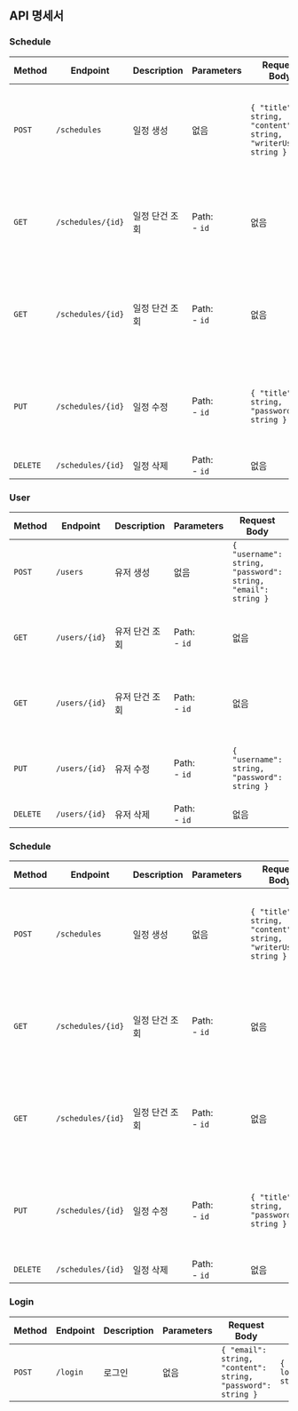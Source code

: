 

## API 명세서

### Schedule
| **Method** | **Endpoint**      | **Description** | **Parameters**                                             | **Request Body**                                               | **Response**                                                                                                      | **Status Code** |
|------------|-------------------|-----------------|------------------------------------------------------------|----------------------------------------------------------------|-------------------------------------------------------------------------------------------------------------------|-----------------|
| `POST`     | `/schedules`      | 일정 생성           | 없음                                                         | `{ "title": string, "content": string, "writerUser": string }` | `{ "id": long, "title": string, "content": string, "createdAt": string, "updatedAt": string }` | `200 OK`        |
| `GET`      | `/schedules/{id}` | 일정 단건 조회        | Path: <br> - `id`                                          | 없음                                                             | `{ "id": long, "title": string, "content": string,  "createdAt": string, "updatedAt": string }` | `200 OK`        |
| `GET`      | `/schedules/{id}` | 일정 단건 조회        | Path: <br> - `id`                                          | 없음                                                             | `{ "id": long, "title": string, "content": string,  "createdAt": string, "updatedAt": string }` | `200 OK`        |
`PUT`      | `/schedules/{id}` | 일정 수정           | Path: <br> - `id`                                          | `{ "title": string, "password": string }`                      | `{ "id": long, "title": string, "content": string, "createdAt": string, "updatedAt": string }` | `200 OK`        |
| `DELETE`   | `/schedules/{id}` | 일정 삭제           | Path: <br> - `id` | 없음                                                             | 없음                                                                                                                | `200 OK`        |

### User
 **Method** | **Endpoint**      | **Description** | **Parameters**                                              | **Request Body**                                              | **Response**                                                                                                         | **Status Code** |
|------------|-------------------|-----------------|-------------------------------------------------------------|---------------------------------------------------------------|----------------------------------------------------------------------------------------------------------------------|-----------------|
| `POST`     | `/users`          | 유저 생성           | 없음                                                          | `{ "username": string, "password": string, "email": string }` | `{ "id": long, "username": string, "content": string, "createdAt": string, "updatedAt": string }` | `200 OK`        |
| `GET`      | `/users/{id}` | 유저 단건 조회        | Path: <br> - `id`                                           | 없음                                                            | `{ "id": long, "username": string, "content": string,"createdAt": string, "updatedAt": string }`   | `200 OK`        |
| `GET`      | `/users/{id}` | 유저 단건 조회        | Path: <br> - `id`                                           | 없음                                                            | `{ "id": long, "username": string, "content": string,"createdAt": string, "updatedAt": string }`   | `200 OK`        |
`PUT`      | `/users/{id}` | 유저 수정           | Path: <br> - `id`                                           | `{ "username": string, "password": string }`                  | `{ "id": long, "username": string, "content": string,"createdAt": string, "updatedAt": string }`   | `200 OK`        |
| `DELETE`   | `/users/{id}` | 유저 삭제           | Path: <br> - `id`   | 없음                                                            | 없음                                                                                                                   | `200 OK`        |

### Schedule
| **Method** | **Endpoint**      | **Description** | **Parameters**                                             | **Request Body**                                               | **Response**                                                                                                      | **Status Code** |
|------------|-------------------|-----------------|------------------------------------------------------------|----------------------------------------------------------------|-------------------------------------------------------------------------------------------------------------------|-----------------|
| `POST`     | `/schedules`      | 일정 생성           | 없음                                                         | `{ "title": string, "content": string, "writerUser": string }` | `{ "id": long, "title": string, "content": string, "createdAt": string, "updatedAt": string }` | `200 OK`        |
| `GET`      | `/schedules/{id}` | 일정 단건 조회        | Path: <br> - `id`                                          | 없음                                                             | `{ "id": long, "title": string, "content": string,  "createdAt": string, "updatedAt": string }` | `200 OK`        |
| `GET`      | `/schedules/{id}` | 일정 단건 조회        | Path: <br> - `id`                                          | 없음                                                             | `{ "id": long, "title": string, "content": string,  "createdAt": string, "updatedAt": string }` | `200 OK`        |
`PUT`      | `/schedules/{id}` | 일정 수정           | Path: <br> - `id`                                          | `{ "title": string, "password": string }`                      | `{ "id": long, "title": string, "content": string, "createdAt": string, "updatedAt": string }` | `200 OK`        |
| `DELETE`   | `/schedules/{id}` | 일정 삭제           | Path: <br> - `id` | 없음                                                             | 없음                                                                                                                | `200 OK`        |


### Login
| **Method** | **Endpoint**      | **Description** | **Parameters**                                             | **Request Body**                                             | **Response**                                                                                 | **Status Code** |
|------------|-------------------|-----------------|------------------------------------------------------------|--------------------------------------------------------------|----------------------------------------------------------------------------------------------|-----------------|
| `POST`     | `/login`          | 로그인             | 없음                                                         | `{ "email": string, "content": string, "password": string }` | `{ "id": long,"username": string }`                  | `200 OK`        |
